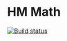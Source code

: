 # HM Math
[![Build status](https://ci.appveyor.com/api/projects/status/6d8y9twx41x5ln65?svg=true)](https://ci.appveyor.com/project/AntonChu/mathhw)